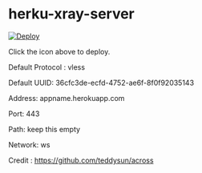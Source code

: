 # herku-xray-server

[![Deploy](https://www.herokucdn.com/deploy/button.png)](https://dashboard.heroku.com/new?template=https://github.com/heshan2/heroku-xray-server)

Click the icon above to deploy.

Default Protocol : vless

Default UUID: 36cfc3de-ecfd-4752-ae6f-8f0f92035143

Address: appname.herokuapp.com

Port: 443

Path: keep this empty

Network: ws

Credit : https://github.com/teddysun/across
